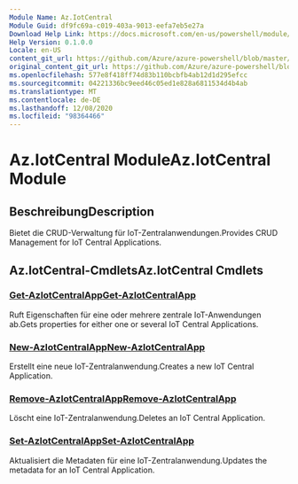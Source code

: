 ```yaml
---
Module Name: Az.IotCentral
Module Guid: df9fc69a-c019-403a-9013-eefa7eb5e27a
Download Help Link: https://docs.microsoft.com/en-us/powershell/module/az.iotcentral
Help Version: 0.1.0.0
Locale: en-US
content_git_url: https://github.com/Azure/azure-powershell/blob/master/src/IotCentral/IotCentral/help/Az.IotCentral.md
original_content_git_url: https://github.com/Azure/azure-powershell/blob/master/src/IotCentral/IotCentral/help/Az.IotCentral.md
ms.openlocfilehash: 577e8f418ff74d83b110bcbfb4ab12d1d295efcc
ms.sourcegitcommit: 04221336bc9eed46c05ed1e828a6811534d4b4ab
ms.translationtype: MT
ms.contentlocale: de-DE
ms.lasthandoff: 12/08/2020
ms.locfileid: "98364466"
---
```

# <span data-ttu-id="a9677-101">Az.IotCentral Module</span><span class="sxs-lookup"><span data-stu-id="a9677-101">Az.IotCentral Module</span></span>
## <span data-ttu-id="a9677-102">Beschreibung</span><span class="sxs-lookup"><span data-stu-id="a9677-102">Description</span></span>
<span data-ttu-id="a9677-103">Bietet die CRUD-Verwaltung für IoT-Zentralanwendungen.</span><span class="sxs-lookup"><span data-stu-id="a9677-103">Provides CRUD Management for IoT Central Applications.</span></span>

## <span data-ttu-id="a9677-104">Az.IotCentral-Cmdlets</span><span class="sxs-lookup"><span data-stu-id="a9677-104">Az.IotCentral Cmdlets</span></span>
### [<span data-ttu-id="a9677-105">Get-AzIotCentralApp</span><span class="sxs-lookup"><span data-stu-id="a9677-105">Get-AzIotCentralApp</span></span>](Get-AzIotCentralApp.md)
<span data-ttu-id="a9677-106">Ruft Eigenschaften für eine oder mehrere zentrale IoT-Anwendungen ab.</span><span class="sxs-lookup"><span data-stu-id="a9677-106">Gets properties for either one or several IoT Central Applications.</span></span>

### [<span data-ttu-id="a9677-107">New-AzIotCentralApp</span><span class="sxs-lookup"><span data-stu-id="a9677-107">New-AzIotCentralApp</span></span>](New-AzIotCentralApp.md)
<span data-ttu-id="a9677-108">Erstellt eine neue IoT-Zentralanwendung.</span><span class="sxs-lookup"><span data-stu-id="a9677-108">Creates a new IoT Central Application.</span></span>

### [<span data-ttu-id="a9677-109">Remove-AzIotCentralApp</span><span class="sxs-lookup"><span data-stu-id="a9677-109">Remove-AzIotCentralApp</span></span>](Remove-AzIotCentralApp.md)
<span data-ttu-id="a9677-110">Löscht eine IoT-Zentralanwendung.</span><span class="sxs-lookup"><span data-stu-id="a9677-110">Deletes an IoT Central Application.</span></span>

### [<span data-ttu-id="a9677-111">Set-AzIotCentralApp</span><span class="sxs-lookup"><span data-stu-id="a9677-111">Set-AzIotCentralApp</span></span>](Set-AzIotCentralApp.md)
<span data-ttu-id="a9677-112">Aktualisiert die Metadaten für eine IoT-Zentralanwendung.</span><span class="sxs-lookup"><span data-stu-id="a9677-112">Updates the metadata for an IoT Central Application.</span></span>

